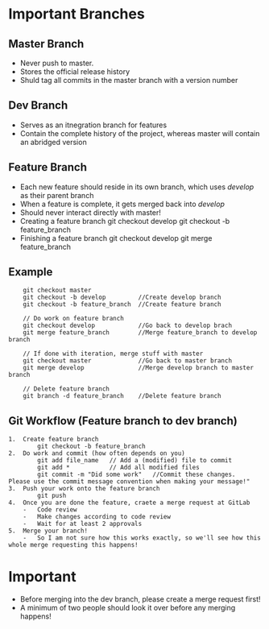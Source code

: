 #   Important Branches
##  Master Branch
*   Never push to master.
*   Stores the official release history
*   Shuld tag all commits in the master branch with a version number

##  Dev Branch
*   Serves as an itnegration branch for features
*   Contain the complete history of the project, whereas master will contain an abridged version

##  Feature Branch
*   Each new feature should reside in its own branch, which uses *develop* as their parent branch
*   When a feature is complete, it gets merged back into *develop*
*   Should never interact directly with master!
*   Creating a feature branch
        git checkout develop
        git checkout -b feature_branch
*   Finishing a feature branch
        git checkout develop
        git merge feature_branch
        
##  Example
        git checkout master
        git checkout -b develop         //Create develop branch
        git checkout -b feature_branch  //Create feature branch
        
        // Do work on feature branch
        git checkout develop            //Go back to develop brach
        git merge feature_branch        //Merge feature_branch to develop branch
       
        // If done with iteration, merge stuff with master
        git checkout master             //Go back to master branch
        git merge develop               //Merge develop branch to master branch
        
        // Delete feature branch
        git branch -d feature_branch    //Delete feature branch
##  Git Workflow (Feature branch to dev branch)
    1.  Create feature branch
            git checkout -b feature_branch
    2.  Do work and commit (how often depends on you)
            git add file_name   // Add a (modified) file to commit
            git add *           // Add all modified files
            git commit -m "Did some work"   //Commit these changes.  Please use the commit message convention when making your message!"
    3.  Push your work onto the feature branch
            git push
    4.  Once you are done the feature, craete a merge request at GitLab
        -   Code review
        -   Make changes according to code review
        -   Wait for at least 2 approvals
    5.  Merge your branch!
        -   So I am not sure how this works exactly, so we'll see how this whole merge requesting this happens!
        
#   Important
*   Before merging into the dev branch, please create a merge request first!
*   A minimum of two people should look it over before any merging happens!
        